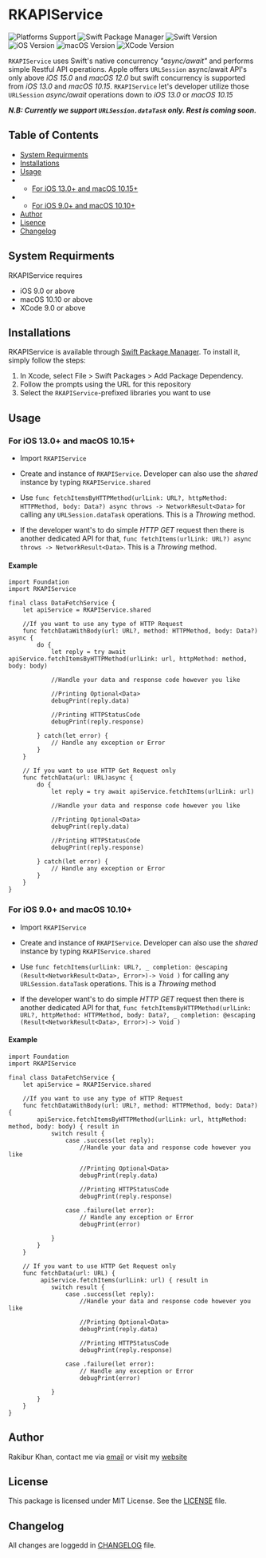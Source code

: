 # RKAPIService

![Platforms Support](https://img.shields.io/badge/Platforms-iOS%20%7C%20macOS-blue) ![Swift Package Manager](https://img.shields.io/badge/SPM-Compatible-blue) ![Swift Version](https://img.shields.io/badge/Swift-5-red) ![iOS Version](https://img.shields.io/badge/iOS-9-blue) ![macOS Version](https://img.shields.io/badge/macOS-10.10-blue) ![XCode Version](https://img.shields.io/badge/XCode-9-blue)

`RKAPIService` uses Swift's native concurrency *"async/await"*  and performs simple Restful API operations. Apple offers `URLSession` async/await API's only above *iOS 15.0* and *macOS 12.0* but swift concurrency is supported from *iOS 13.0* and *macOS 10.15*. `RKAPIService` let's developer utilize those `URLSession` *async/await* operations down to *iOS 13.0* or *macOS 10.15*

***N.B: Currently we support `URLSession.dataTask` only. Rest is coming soon.***

## Table of Contents

- [System Requirments](#system-requirments)
- [Installations](#installations)
- [Usage](#usages)
- - [For iOS 13.0+ and macOS 10.15+](#for-ios-130-and-macos-1015)
- - [For iOS 9.0+ and macOS 10.10+](#for-ios-90-and-macos-1010)
- [Author](#author)
- [Lisence](#license)
- [Changelog](#changelog)

## System Requirments

RKAPIService requires 

- iOS 9.0 or above
- macOS 10.10 or above
- XCode 9.0 or above

## Installations

RKAPIService is available through [Swift Package Manager](https://swift.org/package-manager/). To install
it, simply follow the steps:

1. In Xcode, select File > Swift Packages > Add Package Dependency.
1. Follow the prompts using the URL for this repository
1. Select the `RKAPIService`-prefixed libraries you want to use

## Usage

### For iOS 13.0+ and macOS 10.15+

- Import `RKAPIService` 

- Create and instance of `RKAPIService`. Developer can also use the *shared* instance by typing `RKAPIService.shared`

- Use `func fetchItemsByHTTPMethod(urlLink: URL?, httpMethod: HTTPMethod, body: Data?) async throws -> NetworkResult<Data>` for calling any `URLSession.dataTask` operations. This is a *Throwing* method.

- If the developer want's to do simple *HTTP GET* request then there is another dedicated API for that,
`func fetchItems(urlLink: URL?) async throws -> NetworkResult<Data>`. This is a *Throwing* method.

#### Example

```
import Foundation
import RKAPIService

final class DataFetchService {
    let apiService = RKAPIService.shared
    
    //If you want to use any type of HTTP Request
    func fetchDataWithBody(url: URL?, method: HTTPMethod, body: Data?) async {
        do {
            let reply = try await apiService.fetchItemsByHTTPMethod(urlLink: url, httpMethod: method, body: body)
            
            //Handle your data and response code however you like

            //Printing Optional<Data>
            debugPrint(reply.data)

            //Printing HTTPStatusCode
            debugPrint(reply.response)

        } catch(let error) {
            // Handle any exception or Error
        }
    }

    // If you want to use HTTP Get Request only
    func fetchData(url: URL)async {
        do {
            let reply = try await apiService.fetchItems(urlLink: url)
            
            //Handle your data and response code however you like

            //Printing Optional<Data>
            debugPrint(reply.data)

            //Printing HTTPStatusCode
            debugPrint(reply.response)

        } catch(let error) {
            // Handle any exception or Error
        }
    }
}
```

### For iOS 9.0+ and macOS 10.10+

- Import `RKAPIService` 

- Create and instance of `RKAPIService`. Developer can also use the *shared* instance by typing `RKAPIService.shared`

- Use `func fetchItems(urlLink: URL?, _ completion: @escaping (Result<NetworkResult<Data>, Error>)-> Void )` for calling any `URLSession.dataTask` operations. This is a *Throwing* method

- If the developer want's to do simple *HTTP GET* request then there is another dedicated API for that,
`func fetchItemsByHTTPMethod(urlLink: URL?, httpMethod: HTTPMethod, body: Data?, _ completion: @escaping (Result<NetworkResult<Data>, Error>)-> Void )`
#### Example

```
import Foundation
import RKAPIService

final class DataFetchService {
    let apiService = RKAPIService.shared
    
    //If you want to use any type of HTTP Request
    func fetchDataWithBody(url: URL?, method: HTTPMethod, body: Data?) {
        apiService.fetchItemsByHTTPMethod(urlLink: url, httpMethod: method, body: body) { result in
            switch result {
                case .success(let reply):
                    //Handle your data and response code however you like
                    
                    //Printing Optional<Data>
                    debugPrint(reply.data)
                    
                    //Printing HTTPStatusCode
                    debugPrint(reply.response)
                    
                case .failure(let error):
                    // Handle any exception or Error
                    debugPrint(error)
                    
            }
        }
    }

    // If you want to use HTTP Get Request only
    func fetchData(url: URL) {
         apiService.fetchItems(urlLink: url) { result in
            switch result {
                case .success(let reply):
                    //Handle your data and response code however you like
                    
                    //Printing Optional<Data>
                    debugPrint(reply.data)
                    
                    //Printing HTTPStatusCode
                    debugPrint(reply.response)
                    
                case .failure(let error):
                    // Handle any exception or Error
                    debugPrint(error)
                    
            }
        }
    }
}
```

## Author

Rakibur Khan, contact me via [email](mailto:therakiburkhan@gmail.com) or visit my [website](http://therakiburkhan.me)

## License

This package is licensed under MIT License. See the [LICENSE](LICENSE.md) file.

## Changelog

All changes are loggedd in [CHANGELOG](CHANGELOG.md) file.